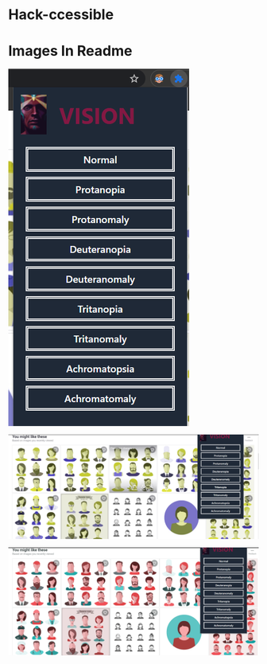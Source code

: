 # Hack-ccessible
# Images In Readme

![](vision-readme/p1.PNG)

![](vision-readme/p3.PNG)

![](vision-readme/p4.PNG)
